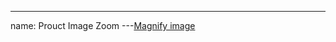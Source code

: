 
---
name: Prouct Image Zoom
---<a href="#" class="product-image-zoom--anchor"><i class="mom-icon-zoom"></i>Magnify image</a>